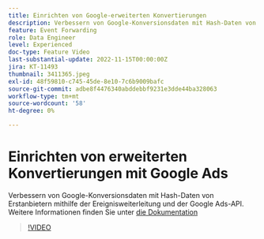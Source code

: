 ```yaml
---
title: Einrichten von Google-erweiterten Konvertierungen
description: Verbessern von Google-Konversionsdaten mit Hash-Daten von Erstanbietern mithilfe der Ereignisweiterleitung und der Google Ads-API.
feature: Event Forwarding
role: Data Engineer
level: Experienced
doc-type: Feature Video
last-substantial-update: 2022-11-15T00:00:00Z
jira: KT-11493
thumbnail: 3411365.jpeg
exl-id: 48f59810-c745-45de-8e10-7c6b9009bafc
source-git-commit: adbe8f4476340abddebbf9231e3dde44ba328063
workflow-type: tm+mt
source-wordcount: '58'
ht-degree: 0%

---
```


# Einrichten von erweiterten Konvertierungen mit Google Ads

Verbessern von Google-Konversionsdaten mit Hash-Daten von Erstanbietern mithilfe der Ereignisweiterleitung und der Google Ads-API. Weitere Informationen finden Sie unter [die Dokumentation](https://experienceleague.adobe.com/docs/experience-platform/tags/extensions/adobe/google-ads-enhanced-conversions/overview.html)

>[!VIDEO](https://video.tv.adobe.com/v/3411365/?quality=12&learn=on)
